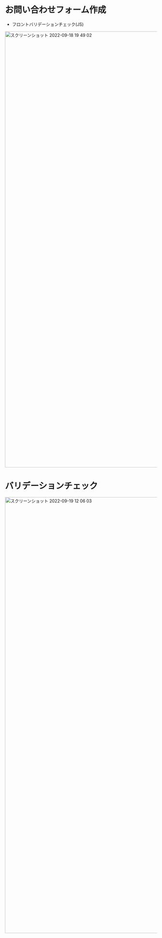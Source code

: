 # お問い合わせフォーム作成
- フロントバリデーションチェック(JS)
<img width="1440" alt="スクリーンショット 2022-09-18 19 49 02" src="https://user-images.githubusercontent.com/112460501/190941750-4e74d5f5-98a6-4eda-b264-da514a8c69bd.png">

# バリデーションチェック
<img width="1440" alt="スクリーンショット 2022-09-19 12 06 03" src="https://user-images.githubusercontent.com/112460501/190943642-d6f4fe19-fb6c-4ddb-89f1-fecd31285a90.png">

